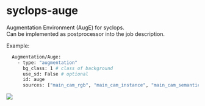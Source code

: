 # syclops-auge
Augmentation Environment (AugE) for syclops.  
Can be implemented as postprocessor into the job description.

Example:

```bash
  Augmentation/Auge:
    - type: "augmentation"
      bg_class: 1 # class of background
      use_sd: False # optional
      id: auge
      sources: ["main_cam_rgb", "main_cam_instance", "main_cam_semantic", "main_cam_depth"]
```

![](meilenstein_6_12.gif)